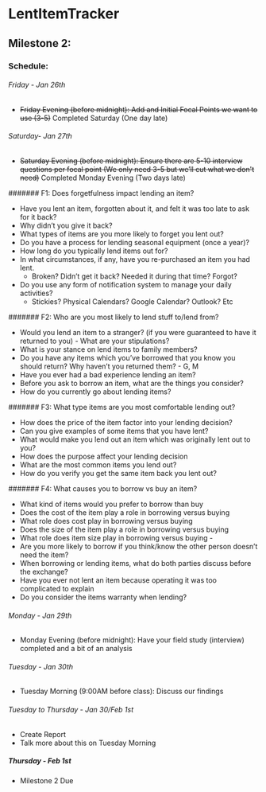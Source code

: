 # LentItemTracker

## Milestone 2:

### Schedule:

###### Friday - Jan 26th
- ~~Friday Evening (before midnight): Add and Initial Focal Points we want to use (3-5)~~ Completed Saturday (One day late)

###### Saturday- Jan 27th
- ~~Saturday Evening (before midnight): Ensure there are 5-10 interview questions per focal point (We only need 3-5 but we’ll cut what we don't need)~~ Completed Monday Evening (Two days late)

####### F1: Does forgetfulness impact lending an item? 
- Have you lent an item, forgotten about it, and felt it was too late to ask for it back? 
- Why didn’t you give it back?
- What types of items are you more likely to forget you lent out?
- Do you have a process for lending seasonal equipment (once a year)?
- How long do you typically lend items out for?
- In what circumstances, if any, have you re-purchased an item you had lent.
    - Broken? Didn’t get it back? Needed it during that time? Forgot?
- Do you use any form of notification system to manage your daily activities?
    - Stickies? Physical Calendars? Google Calendar? Outlook? Etc

####### F2: Who are you most likely to lend stuff to/lend from? 
- Would you lend an item to a stranger? (if you were guaranteed to have it returned to you)
      - What are your stipulations?
- What is your stance on lend items to family members?
- Do you have any items which you’ve borrowed that you know you should return? Why haven’t you returned them? - G, M
- Have you ever had a bad experience lending an item?
- Before you ask to borrow an item, what are the things you consider?
- How do you currently go about lending items?

####### F3: What type items are you most comfortable lending out?
- How does the price of the item factor into your lending decision?
- Can you give examples of some items that you have lent? 
- What would make you lend out an item which was originally lent out to you? 
- How does the purpose affect your lending decision
- What are the most common items you lend out?
- How do you verify you get the same item back you lent out?

####### F4: What causes you to borrow vs buy an item?
- What kind of items would you prefer to borrow than buy
- Does the cost of the item play a role in borrowing versus buying
- What role does cost play in borrowing versus buying
- Does the size of the item play a role in borrowing versus buying
- What role does item size play in borrowing versus buying -
- Are you more likely to borrow if you think/know the other person doesn’t need the item?
- When borrowing or lending items, what do both parties discuss before the exchange?
- Have you ever not lent an item because operating it was too complicated to explain
- Do you consider the items warranty when lending?


###### Monday - Jan 29th
- Monday Evening (before midnight): Have your field study (interview) completed and a bit of an analysis

###### Tuesday - Jan 30th
- Tuesday Morning (9:00AM before class): Discuss our findings

###### Tuesday to Thursday - Jan 30/Feb 1st
- Create Report
- Talk more about this on Tuesday Morning

##### Thursday - Feb 1st
- Milestone 2 Due
